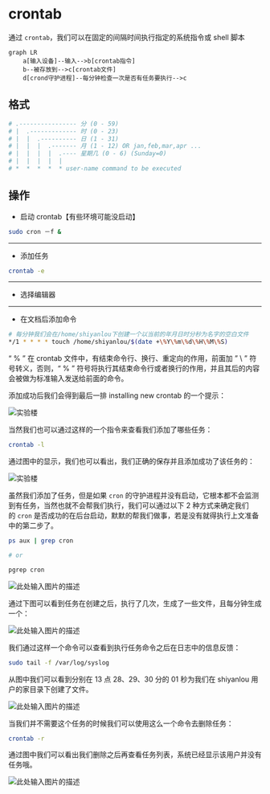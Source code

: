 # crontab
通过 `crontab`，我们可以在固定的间隔时间执行指定的系统指令或 shell 脚本

```mermaid
graph LR
	a[输入设备]--输入-->b[crontab指令]
	b--被存放到-->c[crontab文件]
	d[crond守护进程]--每分钟检查一次是否有任务要执行-->c
```

## 格式
```bash
# .---------------- 分 (0 - 59)
# |  .------------- 时 (0 - 23)
# |  |  .---------- 日 (1 - 31)
# |  |  |  .------- 月 (1 - 12) OR jan,feb,mar,apr ...
# |  |  |  |  .---- 星期几 (0 - 6) (Sunday=0)
# |  |  |  |  |
# *  *  *  *  * user-name command to be executed
```

## 操作
- 启动 crontab【有些环境可能没启动】
```bash
sudo cron －f &
```

---

- 添加任务
```bash
crontab -e
```

---

- 选择编辑器

---

- 在文档后添加命令
```bash
# 每分钟我们会在/home/shiyanlou下创建一个以当前的年月日时分秒为名字的空白文件
*/1 * * * * touch /home/shiyanlou/$(date +\%Y\%m\%d\%H\%M\%S)
```

“ % ” 在 crontab 文件中，有结束命令行、换行、重定向的作用，前面加 ” \ ” 符号转义，否则，“ % ” 符号将执行其结束命令行或者换行的作用，并且其后的内容会被做为标准输入发送给前面的命令。

添加成功后我们会得到最后一排 installing new crontab 的一个提示：

![实验楼](https://dn-simplecloud.shiyanlou.com/1135081468203483143)

当然我们也可以通过这样的一个指令来查看我们添加了哪些任务：

```bash
crontab -l
```

通过图中的显示，我们也可以看出，我们正确的保存并且添加成功了该任务的：

![实验楼](https://dn-simplecloud.shiyanlou.com/1135081468204230683)

虽然我们添加了任务，但是如果 `cron` 的守护进程并没有启动，它根本都不会监测到有任务，当然也就不会帮我们执行，我们可以通过以下 2 种方式来确定我们的 `cron` 是否成功的在后台启动，默默的帮我们做事，若是没有就得执行上文准备中的第二步了。

```bash
ps aux | grep cron

# or

pgrep cron
```

![此处输入图片的描述](https://doc.shiyanlou.com/document-uid600404labid6124timestamp1523942683532.png)

通过下图可以看到任务在创建之后，执行了几次，生成了一些文件，且每分钟生成一个：

![此处输入图片的描述](https://doc.shiyanlou.com/document-uid600404labid6124timestamp1523943532369.png)

我们通过这样一个命令可以查看到执行任务命令之后在日志中的信息反馈：

```bash
sudo tail -f /var/log/syslog
```

从图中我们可以看到分别在 13 点 28、29、30 分的 01 秒为我们在 shiyanlou 用户的家目录下创建了文件。

![此处输入图片的描述](https://doc.shiyanlou.com/document-uid600404labid6124timestamp1523943327065.png)

当我们并不需要这个任务的时候我们可以使用这么一个命令去删除任务：

```bash
crontab -r
```

通过图中我们可以看出我们删除之后再查看任务列表，系统已经显示该用户并没有任务哦。

![此处输入图片的描述](https://doc.shiyanlou.com/document-uid600404labid6124timestamp1523943647348.png)


